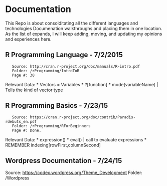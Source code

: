# Documentation
This Repo is about consolditating all the different languages and technologies Documenation walkthroughs and placing them in one location.
As the list of expands, I will keep adding, moving, and updating my opinions and experiences here.

## R Programming Language - 7/2/2015
       Source: http://cran.r-project.org/doc/manuals/R-intro.pdf
       Folder: /rProgramming/IntroToR
       Page #: 30
Relevant Data: 
       * Vectors = Variables
       * ?[function]
       * mode(variableName)  | Tells the kind of vector type

## R Programming Basics - 7/23/15
       Source: https://cran.r-project.org/doc/contrib/Paradis-rdebuts_en.pdf
       Folder: /rProgramming/RForBeginners
       Page #: Done.
Relevant Data: 
       * expression()
       * eval()        | call to evaluate expressions
       * REMEMBER indexing[rowFirst,columnSecond]


## Wordpress Documentation - 7/24/15
Source: https://codex.wordpress.org/Theme_Development
Folder: /Wordpress